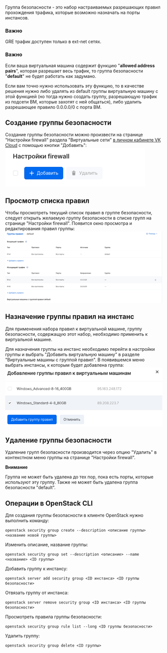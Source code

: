 Группа безопасности - это набор настраиваемых разрешающих правил прохождения трафика, которые возможно назначать на порты инстансов.

### Важно

GRE трафик доступен только в ext-net сетях.

### Важно

Если ваша виртуальная машина содержит функцию "**allowed address pairs**", которая разрешает весь трафик, то группа безопасности "**default**" не будет работать как задумано.

Если вам точно нужно использовать эту функцию, то в качестве решения нужно либо удалять из default группы виртуальную машину с этой функцией (но тогда нужно создать группу, разрешающую трафик из подсети ВМ, которые захотят с ней общаться), либо удалить разрешающее правило 0.0.0.0/0 с порта ВМ.

## Создание группы безопасности

Создание группы безопасности можно произвести на странице "Настройки firewall" раздела "Виртуальные сети" [в личном кабинете VK Cloud](https://mcs.mail.ru/app/services/infra/shares/) с помощью кнопки "Добавить":![](./assets/1597681636745-snimok-ekrana-2020-08-17-v-19.27.03.png)

## Просмотр списка правил

Чтобы просмотреть текущий список правил в группе безопасности, следует открыть желаемую группу безопасности в списке групп на странице "Настройки firewall". Появится окно просмотра и редактирования правил группы:![](./assets/1597686452078-snimok-ekrana-2020-08-17-v-20.47.20.png)

## Назначение группы правил на инстанс

Для применения набора правил к виртуальной машине, группу безопасности, содержащую этот набор, необходимо применить к виртуальной машине.

Для назначения группы на инстанс необходимо перейти в настройки группы и выбрать "Добавить виртуальную машину" в разделе "Виртуальные машины с группой правил". В появившемся меню выбрать инстансы, к которым будет добавлена группа:![](./assets/1597681979167-snimok-ekrana-2020-08-17-v-19.32.51.png)

## Удаление группы безопасности

Удаление групп безопасности производится через опцию "Удалить" в контекстном меню группы на странице "Настройки firewall".

**Внимание**

Группа не может быть удалена до тех пор, пока есть порты, которые используют эту группу. Также не может быть удалена группа безопасности "default".

## Операции в OpenStack CLI

Для создания группы безопасности в клиенте OpenStack нужно выполнить команду:

```
openstack security group create --description <описание группы> <название новой группы>
```

Изменить описание, название группы:

```
openstack security group set --description <описание> --name <название> <ID группы>
```

Добавить группу к инстансу:

```
openstack server add security group <ID инстанса> <ID группы безопасности>
```

Отвязать группу от инстанса:

```
openstack server remove security group <ID инстанса> <ID группы безопасности>
```

Просмотреть правила группы безопасности:

```
openstack security group rule list --long <ID группы безопасности>
```

Удалить группу:

```
openstack security group delete <ID группы>
```
